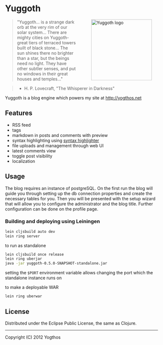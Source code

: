 # Yuggoth

<img src="https://raw.github.com/yogthos/yuggoth/master/logo.png"
 style="margin-left:50px;"
 hspace="20"
 alt="Yuggoth logo" title="a strange dark orb" align="right" width="200" height="200"/>

>"Yuggoth... is a strange dark orb at the very rim of our solar system...
>There are mighty cities on Yuggoth-great tiers of terraced towers built of black stone...
>The sun shines there no brighter than a star, but the beings need no light.
>They have other subtler senses, and put no windows in their great houses and temples..."

> - H. P. Lovecraft, &quot;The Whisperer in Darkness&quot;


Yuggoth is a blog engine which powers my site at http://yogthos.net

## Features

* RSS feed
* tags
* markdown in posts and comments with preview
* syntax highlighting using [syntax highlighter](http://alexgorbatchev.com/SyntaxHighlighter/)
* file uploads and management through web UI
* latest comments view
* toggle post visibility
* localization

## Usage

The blog requires an instance of postgreSQL. On the first run the blog will guide you through setting up
the db connection properties and create the necessary tables for you. Then you will be presented with the
setup wizard that will allow you to configure the administrator and the blog title. Further configuration
can be done on the profile page.

### Building and deploying using Leiningen

```bash
lein cljsbuild auto dev
lein ring server
```

to run as standalone
```bash
lein cljsbuild once release
lein ring uberjar
java -jar yuggoth-0.5.0-SNAPSHOT-standalone.jar
```

setting the `$PORT` environment variable allows changing the port which the standalone instance runs on


to make a deployable WAR
```bash
lein ring uberwar
```

## License

Distributed under the Eclipse Public License, the same as Clojure.

***
Copyright (C) 2012 Yogthos

